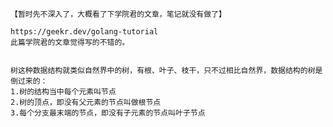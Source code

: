     【暂时先不深入了，大概看了下学院君的文章，笔记就没有做了】

    https://geekr.dev/golang-tutorial
    此篇学院君的文章觉得写的不错的。


    树这种数据结构就类似自然界中的树，有根、叶子、枝干，只不过相比自然界，数据结构的树是倒过来的：
    1.树的结构当中每个元素叫节点
    2.树的顶点，即没有父元素的节点叫做根节点
    3.每个分支最末端的节点，即没有子元素的节点叫叶子节点
    